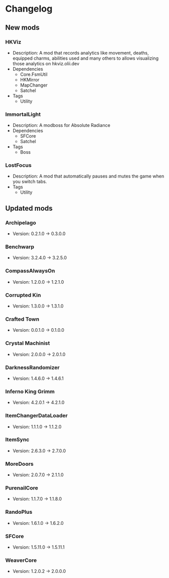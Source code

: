 # Changelog


## New mods

### HKViz

- Description: A mod that records analytics like movement, deaths, equipped charms, abilities used and many others to allows visualizing those analytics on hkviz.olii.dev
- Dependencies
  + Core.FsmUtil
  + HKMirror
  + MapChanger
  + Satchel
- Tags
  + Utility

### ImmortalLight

- Description: A modboss for Absolute Radiance
- Dependencies
  + SFCore
  + Satchel
- Tags
  + Boss

### LostFocus

- Description: A mod that automatically pauses and mutes the game when you switch tabs.
- Tags
  + Utility


## Updated mods

### Archipelago

- Version: 0.2.1.0 -> 0.3.0.0

### Benchwarp

- Version: 3.2.4.0 -> 3.2.5.0

### CompassAlwaysOn

- Version: 1.2.0.0 -> 1.2.1.0

### Corrupted Kin

- Version: 1.3.0.0 -> 1.3.1.0

### Crafted Town

- Version: 0.0.1.0 -> 0.1.0.0

### Crystal Machinist

- Version: 2.0.0.0 -> 2.0.1.0

### DarknessRandomizer

- Version: 1.4.6.0 -> 1.4.6.1

### Inferno King Grimm

- Version: 4.2.0.1 -> 4.2.1.0

### ItemChangerDataLoader

- Version: 1.1.1.0 -> 1.1.2.0

### ItemSync

- Version: 2.6.3.0 -> 2.7.0.0

### MoreDoors

- Version: 2.0.7.0 -> 2.1.1.0

### PurenailCore

- Version: 1.1.7.0 -> 1.1.8.0

### RandoPlus

- Version: 1.6.1.0 -> 1.6.2.0

### SFCore

- Version: 1.5.11.0 -> 1.5.11.1

### WeaverCore

- Version: 1.2.0.2 -> 2.0.0.0

